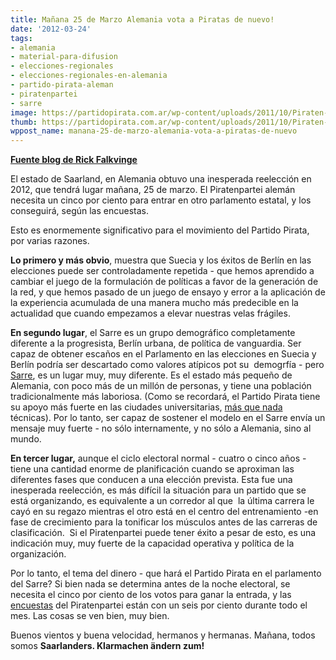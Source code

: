 ```yaml
---
title: Mañana 25 de Marzo Alemania vota a Piratas de nuevo!
date: '2012-03-24'
tags:
- alemania
- material-para-difusion
- elecciones-regionales
- elecciones-regionales-en-alemania
- partido-pirata-aleman
- piratenpartei
- sarre
image: https://partidopirata.com.ar/wp-content/uploads/2011/10/Piraten-Partei-Flagge-Logo.jpg
thumb: https://partidopirata.com.ar/wp-content/uploads/2011/10/Piraten-Partei-Flagge-Logo-150x150.jpg
wppost_name: manana-25-de-marzo-alemania-vota-a-piratas-de-nuevo
---
```


<strong><a href="http://falkvinge.net/2012/03/24/tomorrow-march-25-germany-votes-pirate-again/" target="_blank">Fuente blog de Rick Falkvinge</a></strong>

El estado de Saarland, en Alemania obtuvo una inesperada reelección en 2012, que tendrá lugar mañana, 25 de marzo. El Piratenpartei alemán necesita un cinco por ciento para entrar en otro parlamento estatal, y los conseguirá, según las encuestas.

Esto es enormemente significativo para el movimiento del Partido Pirata, por varias razones.

<strong>Lo primero y más obvio</strong>, muestra que Suecia y los éxitos de Berlín en las elecciones puede ser controladamente repetida - que hemos aprendido a cambiar el juego de la formulación de políticas a favor de la generación de la red, y que hemos pasado de un juego de ensayo y error a la aplicación de la experiencia acumulada de una manera mucho más predecible en la actualidad que cuando empezamos a elevar nuestras velas frágiles.

<strong>En segundo lugar</strong>, el Sarre es un grupo demográfico completamente diferente a la progresista, Berlín urbana, de política de vanguardia. Ser capaz de obtener escaños en el Parlamento en las elecciones en Suecia y Berlín podría ser descartado como valores atípicos pot su  demogrfía - pero <a href="http://en.wikipedia.org/wiki/Saarland">Sarre</a>, es un lugar muy, muy diferente. Es el estado más pequeño de Alemania, con poco más de un millón de personas, y tiene una población tradicionalmente más laboriosa. (Como se recordará, el Partido Pirata tiene su apoyo más fuerte en las ciudades universitarias, <a href="http://www.val.se/val/ep2009/slutresultat/kommun/05/80/index.html">más que nada</a>  técnicas). Por lo tanto, ser capaz de sostener el modelo en el Sarre envía un mensaje muy fuerte - no sólo internamente, y no sólo a Alemania, sino al mundo.

<strong>En tercer lugar,</strong> aunque el ciclo electoral normal - cuatro o cinco años - tiene una cantidad enorme de planificación cuando se aproximan las diferentes fases que conducen a una elección prevista. Esta fue una inesperada reelección, es más difícil la situación para un partido que se está organizando, es equivalente a un corredor al que  la última carrera le cayó en su regazo mientras el otro está en el centro del entrenamiento -en fase de crecimiento para la tonificar los músculos antes de las carreras de clasificación.  Si el Piratenpartei puede tener éxito a pesar de esto, es una indicación muy, muy fuerte de la capacidad operativa y política de la organización.

<strong></strong>Por lo tanto, el tema del dinero - que hará el Partido Pirata en el parlamento del Sarre? Si bien nada se determina antes de la noche electoral, se necesita el cinco por ciento de los votos para ganar la entrada, y las <a href="http://www.wahlrecht.de/umfragen/landtage/saarland.htm">encuestas</a> del Piratenpartei están con un seis por ciento durante todo el mes. Las cosas se ven bien, muy bien.

Buenos vientos y buena velocidad, hermanos y hermanas. Mañana, todos somos <strong>Saarlanders. Klarmachen ändern zum!</strong>
